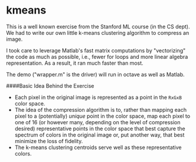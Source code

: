 # kmeans

This is a well known exercise from the Stanford ML course (in the CS dept). We had to write our own little k-means clustering algorithm to compress an image. 

I took care to leverage Matlab's fast matrix computations by "vectorizing" the code as much as possible, i.e., fewer for loops and more linear algebra representation. As a result, it ran much faster than most.

The demo ("wrapper.m" is the driver) will run in octave as well as Matlab.

####Basic Idea Behind the Exercise

* Each pixel in the original image is represented as a point in the `RxGxB` color space. 
* The idea of the compression algorithm is to, rather than mapping each pixel to a (potentially) *unique* point in the color space, map each pixel to one of 16 (or however many, depending on the level of compression desired) representative points in the color space that best capture the spectrum of colors in the original image or, put another way, that best minimize the loss of fidelity. 
* The k-means clustering centroids serve well as these representative colors.

